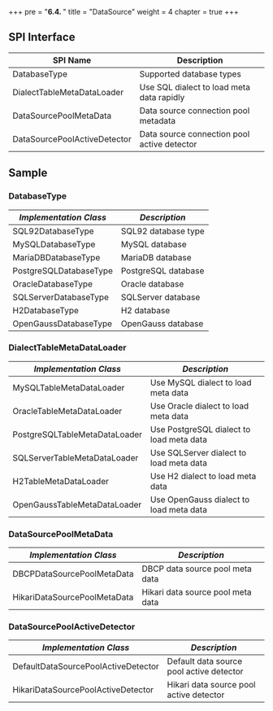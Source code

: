 +++
pre = "<b>6.4. </b>"
title = "DataSource"
weight = 4
chapter = true
+++

## SPI Interface

| SPI Name                     | Description                                 |
| ---------------------------- | ------------------------------------------- |
| DatabaseType                 | Supported database types                    |
| DialectTableMetaDataLoader   | Use SQL dialect to load meta data rapidly   |
| DataSourcePoolMetaData       | Data source connection pool metadata        |
| DataSourcePoolActiveDetector | Data source connection pool active detector |

## Sample

### DatabaseType

| *Implementation Class* | *Description*           |
| ---------------------- | ----------------------- |
| SQL92DatabaseType      | SQL92 database type     |
| MySQLDatabaseType      | MySQL database          |
| MariaDBDatabaseType    | MariaDB database        |
| PostgreSQLDatabaseType | PostgreSQL database     |
| OracleDatabaseType     | Oracle database         |
| SQLServerDatabaseType  | SQLServer database      |
| H2DatabaseType         | H2 database             |
| OpenGaussDatabaseType  | OpenGauss database      |

### DialectTableMetaDataLoader

| *Implementation Class*       | *Description*                             |
| ---------------------------- | ----------------------------------------- |
| MySQLTableMetaDataLoader     | Use MySQL dialect to load meta data       |
| OracleTableMetaDataLoader    | Use Oracle dialect to load meta data      |
| PostgreSQLTableMetaDataLoader| Use PostgreSQL dialect to load meta data  |
| SQLServerTableMetaDataLoader | Use SQLServer dialect to load meta data   |
| H2TableMetaDataLoader        | Use H2 dialect to load meta data          |
| OpenGaussTableMetaDataLoader | Use OpenGauss dialect to load meta data   |

### DataSourcePoolMetaData 

| *Implementation Class*       | *Description*                     |
|------------------------------|-----------------------------------|
| DBCPDataSourcePoolMetaData   | DBCP data source pool meta data   |
| HikariDataSourcePoolMetaData | Hikari data source pool meta data |

### DataSourcePoolActiveDetector

| *Implementation Class*              | *Description*                            |
| ----------------------------------- | ---------------------------------------- |
| DefaultDataSourcePoolActiveDetector | Default data source pool active detector |
| HikariDataSourcePoolActiveDetector  | Hikari data source pool active detector  |
